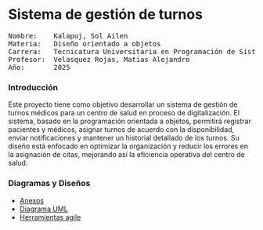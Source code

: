 # Sistema de gestión de turnos 
<pre>
Nombre:    Kalapuj, Sol Ailen 
Materia:   Diseño orientado a objetos 
Carrera:   Tecnicatura Universitaria en Programación de Sistemas 
Profesor:  Velasquez Rojas, Matias Alejandro 
Año:       2025 
</pre>

### **Introducción** 
 Este proyecto tiene como objetivo desarrollar un sistema de gestión de turnos médicos para un centro de salud en proceso de digitalización. El sistema, basado en la programación orientada a objetos, permitirá registrar pacientes y médicos, asignar turnos de acuerdo con la disponibilidad, enviar notificaciones y mantener un historial detallado de los turnos. Su diseño está enfocado en optimizar la organización y reducir los errores en la asignación de citas, mejorando así la eficiencia operativa del centro de salud.

### **Diagramas y Diseños** 
 - [Anexos](anexos.md)
 - [Diagrama UML](diagrmasUML.md)
 - [Herramientas agile](herramientas_agile.md)
